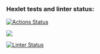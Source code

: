 ### Hexlet tests and linter status:
[![Actions Status](https://github.com/Mr-Westwood/python-project-lvl1/workflows/hexlet-check/badge.svg)](https://github.com/Mr-Westwood/python-project-lvl1/actions)

<a href="https://codeclimate.com/github/Mr-Westwood/python-project-lvl1/maintainability"><img src="https://api.codeclimate.com/v1/badges/29537119f890f9a35396/maintainability" /></a>

[![Linter Status](https://github.com/Mr-Westwood/python-project-lvl1/actions/workflows/linter.yml/badge.svg)](https://github.com/Mr-Westwood/python-project-lvl1/actions/workflows/linter.yml)
